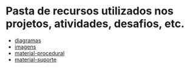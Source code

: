 # Pasta de recursos utilizados nos projetos, atividades, desafios, etc.

- [diagramas](diagramas)
- [imagens](imagens)
- [material-procedural](material-procedural)
- [material-suporte](material-suporte)